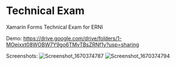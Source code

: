# Technical Exam
 Xamarin Forms Technical Exam for ERNI
 
Demo:
https://drive.google.com/drive/folders/1-MOejxxt08WOBW7Y9go6TMvTBsZRNf1y?usp=sharing

Screenshots:
![Screenshot_1670374787](https://user-images.githubusercontent.com/53161032/206061909-654a913e-3189-4f3d-931a-b87e90c2bbd2.png)
![Screenshot_1670374794](https://user-images.githubusercontent.com/53161032/206061917-ce1dcf3d-6307-4c44-8b5e-854e6487c1a9.png)

